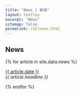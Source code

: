```yaml
---
title: "News | 新闻"
layout: textlay
excerpt: "News"
sitemap: false
permalink: /allnews.html
---
```


## News

{% for article in site.data.news %}
<p><u>{{ article.date }}</u> <br>
<em>{{ article.headline }}</em></p>
{% endfor %}
